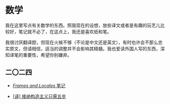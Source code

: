 # 数学

我在这里写点有关数学的东西。照我现在的设想，放些译文或者是有趣的玩艺儿比较好，笔记就不必了，在这点上，我还是喜欢纸和笔。

我很讨厌翻译腔，但现在火候不够（不论是中文还是英文），有时也许会不那么忠实原文，但请相信，适当的调整并不会影响其精髓。我也爱读外国人写的东西，深知译笔的重要性，希望你别嫌弃。

## 二〇二四

- [*Frames and Locales* 笔记](./frames)

- [[译] 接纳构造主义只需五步](./stages)
